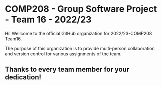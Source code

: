 # COMP208 - Group Software Project - Team 16 - 2022/23

Hi! Wellcome to the official GitHub organization for 2022/23-COMP208 Team16.

The purpose of this organization is to provide multi-person collaboration and version control for various assignments of the team.



## Thanks to every team member for your dedication!


